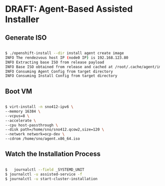 # DRAFT: Agent-Based Assisted Installer

## Generate ISO

~~~bash

$ ./openshift-install --dir install agent create image
INFO The rendezvous host IP (node0 IP) is 192.168.123.80
INFO Extracting base ISO from release payload
INFO Base ISO obtained from release and cached at /root/.cache/agent/image_cache/coreos-x86_64.iso
INFO Consuming Agent Config from target directory
INFO Consuming Install Config from target directory

~~~

## Boot VM

~~~bash

$ virt-install -n sno412-ipv6 \
--memory 16384 \
--vcpus=8 \
--accelerate \
--cpu host-passthrough \
--disk path=/home/sno/sno412.qcow2,size=120 \
--network network=ocp-dev \
--cdrom /home/sno/agent.x86_64.iso

~~~

## Watch the Installation Process

~~~bash

$   journalctl --field _SYSTEMD_UNIT
$ journalctl -u assisted-service -f
$ journalctl -u start-cluster-installation

~~~
